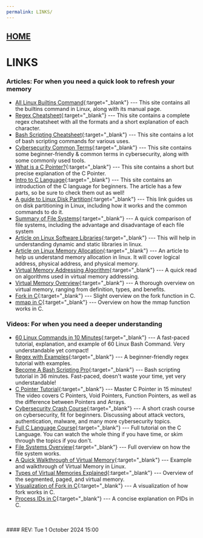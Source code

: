 ```yaml
---
permalink: LINKS/
---
```


## [HOME](../)

# LINKS

### Articles: For when you need a quick look to refresh your memory
* [All Linux Builtins Command](https://ss64.com/bash/){:target="_blank"} ---
  This site contains all the builtins command in Linux, along with its manual page.
* [Regex Cheatsheet](https://docs.linuxfoundation.org/v2/security-service/manage-false-positives/regular-expressions-cheat-sheet){:target="_blank"} ---
  This site contains a complete regex cheatsheet with all the formats and a short explanation of each character.
* [Bash Scripting Cheatsheet](https://devhints.io/bash){:target="_blank"} ---
  This site contains a lot of bash scripting commands for various uses.
* [Cybersecurity Common Terms](https://zerotomastery.io/cheatsheets/cyber-security-cheat-sheet/){:target="_blank"} ---
  This site contains some beginner-friendly & common terms in cybersecurity, along with some commonly used tools.
* [What is a C Pointer?](https://developerhelp.microchip.com/xwiki/bin/view/software-tools/c-programming/data-pointers/){:target="_blank"} ---
  This site contains a short but precise explanation of the C Pointer.
* [Intro to C Language](https://medium.com/@vijayaneraye/basics-of-c-programming-for-beginners-part-1-9ccabb0c3e6c){:target="_blank"} ---
  This site contains an introduction of the C language for beginners. The article has a few parts, so be sure to check them out as well!
* [A guide to Linux Disk Partition](https://harsh05.medium.com/linux-partitioning-a-comprehensive-guide-64b8618cb3f3){:target="_blank"} ---
  This link guides us on disk partitioning in Linux, including how it works and the common commands to do it.
* [Summary of File Systems](https://www.kingston.com/en/blog/personal-storage/understanding-file-systems){:target="_blank"} ---
  A quick comparison of file systems, including the advantage and disadvantage of each file system
* [Article on Linux Software Libraries](https://opensource.com/article/21/2/linux-software-libraries){:target="_blank"} ---
  This will help in understanding dynamic and static libraries in linux.
* [Article on Linux Memory Allocation](https://hemantra.medium.com/linux-memory-management-all-you-need-to-know-d1dbdda8b386){:target="_blank"} ---
  An article to help us understand memory allocation in linux. It will cover logical address, physical address, and physical memory.
* [Virtual Memory Addressing Algorithm](https://www.tutorialspoint.com/operating_system/pdf/os_virtual_memory.pdf){:target="_blank"} ---
  A quick read on algorithms used in virtual memory addressing.
* [Virtual Memory Overview](https://medium.com/@fargadeashish/virtual-memory-how-your-computer-manages-memory-beyond-physical-limits-73e19dea7b30){:target="_blank"} ---
  A thorough overview on virtual memory, ranging from definition, types, and benefits.
* [Fork in C](https://www.interviewkickstart.com/blogs/learn/fork-in-c){:target="_blank"} ---
  Slight overview on the fork function in C.
* [mmap in C](https://biriukov.dev/docs/page-cache/5-more-about-mmap-file-access/){:target="_blank"} ---
  Overview on how the mmap function works in C.
  
### Videos: For when you need a deeper understanding
* [60 Linux Commands in 10 Minutes](https://www.youtube.com/watch?v=gd7BXuUQ91w){:target="_blank"} ---
  A fast-paced tutorial, explanation, and example of 60 Linux Bash Command. Very understandable yet compact!
* [Regex with Examples](https://www.youtube.com/watch?v=MtpgVaHf648){:target="_blank"} ---
  A beginner-friendly regex tutorial with examples.
* [Become A Bash Scripting Pro](https://www.youtube.com/watch?v=4ygaA_y1wvQ){:target="_blank"} --- 
Bash scripting tutorial in 36 minutes. Fast-paced, doesn't waste your time, yet very understandable!
* [C Pointer Tutorial](https://www.youtube.com/watch?v=IrGjyfBC-u0){:target="_blank"} --- 
Master C Pointer in 15 minutes! The video covers C Pointers, Void Pointers, Function Pointers, as well as the difference between Pointers and Arrays.
* [Cybersecurity Crash Course](https://www.youtube.com/watch?v=bPVaOlJ6ln0){:target="_blank"} --- 
A short crash course on cybersecurity, fit for beginners. Discussing about attack vectors, authentication, malware, and many more cybersecurity topics.
* [Full C Language Course](https://www.youtube.com/watch?v=87SH2Cn0s9A){:target="_blank"} --- 
Full tutorial on the C Language. You can watch the whole thing if you have time, or skim through the topics if you don't.
* [File Systems Overview](https://www.youtube.com/watch?v=qJeZJL-ypyI){:target="_blank"} --- 
Full overview on how the file system works.
* [A Quick Walkthrough of Virtual Memory](https://www.youtube.com/watch?v=6neHHkI0Z0o){:target="_blank"} ---
Example and walkthrough of Virtual Memory in Linux.
* [Types of Virtual Memories Explained](https://m.youtube.com/watch?v=p9yZNLeOj4s&pp=ygUYdmlydHVhbCBtZW1vcnkgZXhwbGFpbmVk){:target="_blank"} ---
Overview of the segmented, paged, and virtual memory.
* [Visualization of Fork in C](https://www.youtube.com/watch?v=QD9YKSg3wCc){:target="_blank"} ---
  A visualization of how fork works in C.
* [Process IDs in C](https://www.youtube.com/watch?v=PZrQ4eGm-hM){:target="_blank"} ---
  A concise explanation on PIDs in C.
<br>
<br>
#### REV: Tue 1 October 2024 15:00
<hr5
